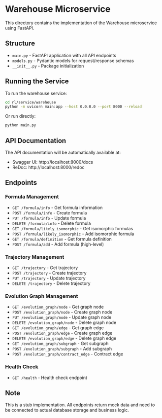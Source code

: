 # Warehouse Microservice

This directory contains the implementation of the Warehouse microservice using FastAPI.

## Structure

- `main.py` - FastAPI application with all API endpoints
- `models.py` - Pydantic models for request/response schemas
- `__init__.py` - Package initialization

## Running the Service

To run the warehouse service:

```bash
cd rl/service/warehouse
python -m uvicorn main:app --host 0.0.0.0 --port 8000 --reload
```

Or run directly:

```bash
python main.py
```

## API Documentation

The API documentation will be automatically available at:
- Swagger UI: http://localhost:8000/docs
- ReDoc: http://localhost:8000/redoc

## Endpoints

### Formula Management
- `GET /formula/info` - Get formula information
- `POST /formula/info` - Create formula
- `PUT /formula/info` - Update formula
- `DELETE /formula/info` - Delete formula
- `GET /formula/likely_isomorphic` - Get isomorphic formulas
- `POST /formula/likely_isomorphic` - Add isomorphic formula
- `GET /formula/definition` - Get formula definition
- `POST /formula/add` - Add formula (high-level)

### Trajectory Management
- `GET /trajectory` - Get trajectory
- `POST /trajectory` - Create trajectory
- `PUT /trajectory` - Update trajectory
- `DELETE /trajectory` - Delete trajectory

### Evolution Graph Management
- `GET /evolution_graph/node` - Get graph node
- `POST /evolution_graph/node` - Create graph node
- `PUT /evolution_graph/node` - Update graph node
- `DELETE /evolution_graph/node` - Delete graph node
- `GET /evolution_graph/edge` - Get graph edge
- `POST /evolution_graph/edge` - Create graph edge
- `DELETE /evolution_graph/edge` - Delete graph edge
- `GET /evolution_graph/subgraph` - Get subgraph
- `POST /evolution_graph/subgraph` - Add subgraph
- `POST /evolution_graph/contract_edge` - Contract edge

### Health Check
- `GET /health` - Health check endpoint

## Note

This is a stub implementation. All endpoints return mock data and need to be connected to actual database storage and business logic.
